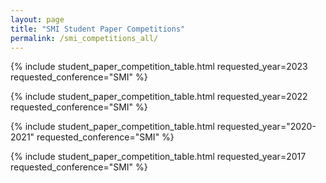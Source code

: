 ```yaml
---
layout: page
title: "SMI Student Paper Competitions"
permalink: /smi_competitions_all/
---
```


{% include student_paper_competition_table.html requested_year=2023 requested_conference="SMI" %}

{% include student_paper_competition_table.html requested_year=2022 requested_conference="SMI" %}


{% include student_paper_competition_table.html requested_year="2020-2021" requested_conference="SMI" %}

{% include student_paper_competition_table.html requested_year=2017 requested_conference="SMI" %}

